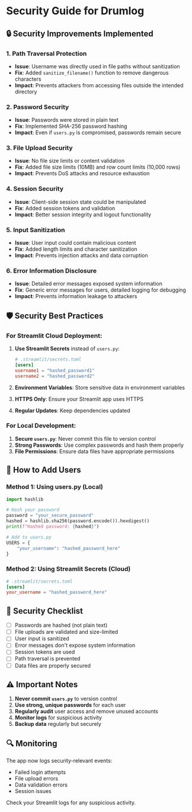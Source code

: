 # Security Guide for Drumlog

## 🔒 Security Improvements Implemented

### 1. **Path Traversal Protection**
- **Issue**: Username was directly used in file paths without sanitization
- **Fix**: Added `sanitize_filename()` function to remove dangerous characters
- **Impact**: Prevents attackers from accessing files outside the intended directory

### 2. **Password Security**
- **Issue**: Passwords were stored in plain text
- **Fix**: Implemented SHA-256 password hashing
- **Impact**: Even if `users.py` is compromised, passwords remain secure

### 3. **File Upload Security**
- **Issue**: No file size limits or content validation
- **Fix**: Added file size limits (10MB) and row count limits (10,000 rows)
- **Impact**: Prevents DoS attacks and resource exhaustion

### 4. **Session Security**
- **Issue**: Client-side session state could be manipulated
- **Fix**: Added session tokens and validation
- **Impact**: Better session integrity and logout functionality

### 5. **Input Sanitization**
- **Issue**: User input could contain malicious content
- **Fix**: Added length limits and character sanitization
- **Impact**: Prevents injection attacks and data corruption

### 6. **Error Information Disclosure**
- **Issue**: Detailed error messages exposed system information
- **Fix**: Generic error messages for users, detailed logging for debugging
- **Impact**: Prevents information leakage to attackers

## 🛡️ Security Best Practices

### For Streamlit Cloud Deployment:

1. **Use Streamlit Secrets** instead of `users.py`:
   ```toml
   # .streamlit/secrets.toml
   [users]
   username1 = "hashed_password1"
   username2 = "hashed_password2"
   ```

2. **Environment Variables**: Store sensitive data in environment variables

3. **HTTPS Only**: Ensure your Streamlit app uses HTTPS

4. **Regular Updates**: Keep dependencies updated

### For Local Development:

1. **Secure `users.py`**: Never commit this file to version control
2. **Strong Passwords**: Use complex passwords and hash them properly
3. **File Permissions**: Ensure data files have appropriate permissions

## 🔧 How to Add Users

### Method 1: Using users.py (Local)
```python
import hashlib

# Hash your password
password = "your_secure_password"
hashed = hashlib.sha256(password.encode()).hexdigest()
print(f"Hashed password: {hashed}")

# Add to users.py
USERS = {
    "your_username": "hashed_password_here"
}
```

### Method 2: Using Streamlit Secrets (Cloud)
```toml
# .streamlit/secrets.toml
[users]
your_username = "hashed_password_here"
```

## 🚨 Security Checklist

- [ ] Passwords are hashed (not plain text)
- [ ] File uploads are validated and size-limited
- [ ] User input is sanitized
- [ ] Error messages don't expose system information
- [ ] Session tokens are used
- [ ] Path traversal is prevented
- [ ] Data files are properly secured

## ⚠️ Important Notes

1. **Never commit `users.py`** to version control
2. **Use strong, unique passwords** for each user
3. **Regularly audit** user access and remove unused accounts
4. **Monitor logs** for suspicious activity
5. **Backup data** regularly but securely

## 🔍 Monitoring

The app now logs security-relevant events:
- Failed login attempts
- File upload errors
- Data validation errors
- Session issues

Check your Streamlit logs for any suspicious activity.
